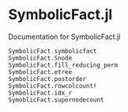 # SymbolicFact.jl

Documentation for SymbolicFact.jl

```@docs
SymbolicFact.symbolicfact
SymbolicFact.Snode
SymbolicFact.fill_reducing_perm
SymbolicFact.etree
SymbolicFact.postorder
SymbolicFact.rowcolcount!
SymbolicFact.idx_r
SymoblicFact.supernodecount
```